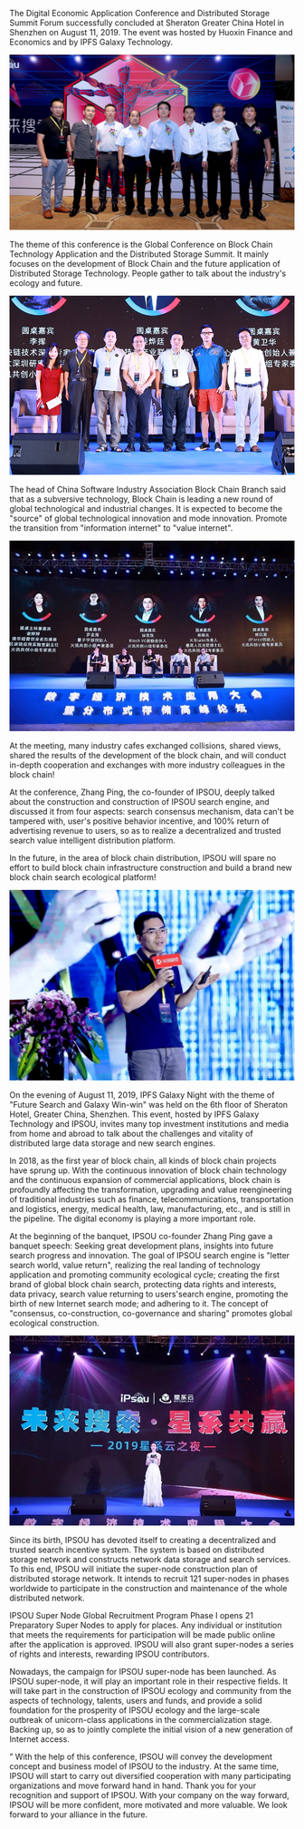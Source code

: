 The Digital Economic Application Conference and Distributed Storage Summit Forum successfully concluded at Sheraton Greater China Hotel in Shenzhen on August 11, 2019. The event was hosted by Huoxin Finance and Economics and by IPFS Galaxy Technology.

![1](https://github.com/IPSOUoffical/ipsou/blob/19c941db4968fcd6da2826b0c5cc2cdab57efddb/image/%E5%BE%AE%E4%BF%A1%E5%9B%BE%E7%89%87_20190812173851_%E5%89%AF%E6%9C%AC.jpg)

The theme of this conference is the Global Conference on Block Chain Technology Application and the Distributed Storage Summit. It mainly focuses on the development of Block Chain and the future application of Distributed Storage Technology. People gather to talk about the industry's ecology and future.

![1](https://github.com/IPSOUoffical/ipsou/blob/19c941db4968fcd6da2826b0c5cc2cdab57efddb/image/%E5%BE%AE%E4%BF%A1%E5%9B%BE%E7%89%87_20190812175059.jpg)

The head of China Software Industry Association Block Chain Branch said that as a subversive technology, Block Chain is leading a new round of global technological and industrial changes. It is expected to become the "source" of global technological innovation and mode innovation. Promote the transition from "information internet" to "value internet".

![1](https://github.com/IPSOUoffical/ipsou/blob/19c941db4968fcd6da2826b0c5cc2cdab57efddb/image/%E5%BE%AE%E4%BF%A1%E5%9B%BE%E7%89%87_20190814151656.jpg)

At the meeting, many industry cafes exchanged collisions, shared views, shared the results of the development of the block chain, and will conduct in-depth cooperation and exchanges with more industry colleagues in the block chain!

At the conference, Zhang Ping, the co-founder of IPSOU, deeply talked about the construction and construction of IPSOU search engine, and discussed it from four aspects: search consensus mechanism, data can't be tampered with, user's positive behavior incentive, and 100% return of advertising revenue to users, so as to realize a decentralized and trusted search value intelligent distribution platform.

In the future, in the area of block chain distribution, IPSOU will spare no effort to build block chain infrastructure construction and build a brand new block chain search ecological platform!

![1](https://github.com/IPSOUoffical/ipsou/blob/19c941db4968fcd6da2826b0c5cc2cdab57efddb/image/%E5%BE%AE%E4%BF%A1%E5%9B%BE%E7%89%87_20190814151705.jpg)

On the evening of August 11, 2019, IPFS Galaxy Night with the theme of "Future Search and Galaxy Win-win" was held on the 6th floor of Sheraton Hotel, Greater China, Shenzhen. This event, hosted by IPFS Galaxy Technology and IPSOU, invites many top investment institutions and media from home and abroad to talk about the challenges and vitality of distributed large data storage and new search engines.

In 2018, as the first year of block chain, all kinds of block chain projects have sprung up. With the continuous innovation of block chain technology and the continuous expansion of commercial applications, block chain is profoundly affecting the transformation, upgrading and value reengineering of traditional industries such as finance, telecommunications, transportation and logistics, energy, medical health, law, manufacturing, etc., and is still in the pipeline. The digital economy is playing a more important role.

At the beginning of the banquet, IPSOU co-founder Zhang Ping gave a banquet speech: Seeking great development plans, insights into future search progress and innovation. The goal of IPSOU search engine is "letter search world, value return", realizing the real landing of technology application and promoting community ecological cycle; creating the first brand of global block chain search, protecting data rights and interests, data privacy, search value returning to users'search engine, promoting the birth of new Internet search mode; and adhering to it. The concept of "consensus, co-construction, co-governance and sharing" promotes global ecological construction.

![1](https://github.com/IPSOUoffical/ipsou/blob/19c941db4968fcd6da2826b0c5cc2cdab57efddb/image/%E5%BE%AE%E4%BF%A1%E5%9B%BE%E7%89%87_20190814151711.jpg)

Since its birth, IPSOU has devoted itself to creating a decentralized and trusted search incentive system. The system is based on distributed storage network and constructs network data storage and search services. To this end, IPSOU will initiate the super-node construction plan of distributed storage network. It intends to recruit 121 super-nodes in phases worldwide to participate in the construction and maintenance of the whole distributed network.

IPSOU Super Node Global Recruitment Program Phase I opens 21 Preparatory Super Nodes to apply for places. Any individual or institution that meets the requirements for participation will be made public online after the application is approved. IPSOU will also grant super-nodes a series of rights and interests, rewarding IPSOU contributors.

Nowadays, the campaign for IPSOU super-node has been launched. As IPSOU super-node, it will play an important role in their respective fields. It will take part in the construction of IPSOU ecology and community from the aspects of technology, talents, users and funds, and provide a solid foundation for the prosperity of IPSOU ecology and the large-scale outbreak of unicorn-class applications in the commercialization stage. Backing up, so as to jointly complete the initial vision of a new generation of Internet access.

” With the help of this conference, IPSOU will convey the development concept and business model of IPSOU to the industry. At the same time, IPSOU will start to carry out diversified cooperation with many participating organizations and move forward hand in hand. Thank you for your recognition and support of IPSOU. With your company on the way forward, IPSOU will be more confident, more motivated and more valuable. We look forward to your alliance in the future.
